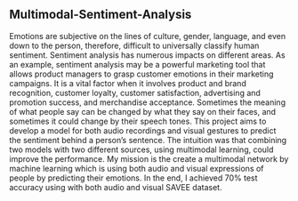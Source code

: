## Multimodal-Sentiment-Analysis
Emotions are subjective on the lines of culture, gender, language, and even down to the person, therefore, difficult to universally classify human sentiment.
Sentiment analysis has numerous impacts on different areas. As an example, sentiment analysis may be a powerful marketing tool that allows product managers to grasp customer emotions in their marketing campaigns. It is a vital factor when it involves product and brand recognition, customer loyalty, customer satisfaction, advertising and promotion success, and merchandise acceptance. 
Sometimes the meaning of what people say can be changed by what they say on their faces, and sometimes it could change by their speech tones.
This project aims to develop a model for both audio recordings and visual gestures to predict the sentiment behind a person’s sentence. The intuition was that combining two models with two different sources, using multimodal learning, could improve the performance.
My mission is the create a multimodal network by machine learning which is using both audio and visual expressions of people by predicting their emotions.
In the end, I achieved 70% test accuracy using with both audio and visual SAVEE dataset. 
